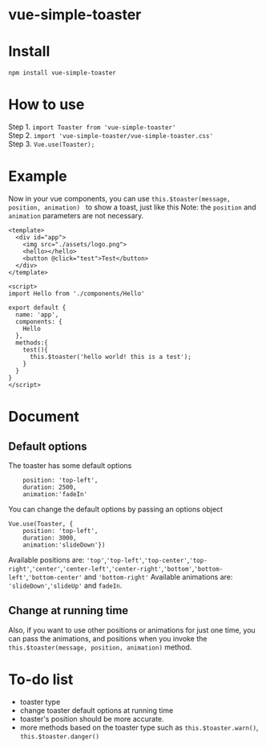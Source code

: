 # vue-simple-toaster
# Install
`npm install vue-simple-toaster`
# How to use
Step 1. `import Toaster from 'vue-simple-toaster'`    
Step 2. `import 'vue-simple-toaster/vue-simple-toaster.css'`      
Step 3. `Vue.use(Toaster);`
# Example
Now in your vue components, you can use `this.$toaster(message, position, animation) ` to show a toast, just like this
Note: the `position` and `animation` parameters are not necessary.
```
<template>
  <div id="app">
    <img src="./assets/logo.png">
    <hello></hello>
    <button @click="test">Test</button>
  </div>
</template>

<script>
import Hello from './components/Hello'

export default {
  name: 'app',
  components: {
    Hello
  },
  methods:{
    test(){
      this.$toaster('hello world! this is a test');
    }
  }
}
</script>
```
# Document
## Default options
The toaster has some default options
```
    position: 'top-left',
    duration: 2500,
    animation:'fadeIn'
```
You can change the default options by passing an options object
```
Vue.use(Toaster, {
    position: 'top-left',
    duration: 3000,
    animation:'slideDown'})
```   
Available positions are: `'top'`,`'top-left'`,`'top-center'`,`'top-right'`,`'center'`,`'center-left'`,`'center-right'`,`'bottom'`,`'bottom-left'`,`'bottom-center'` and `'bottom-right'`
Available animations are: `'slideDown'`,`'slideUp'` and `fadeIn`.
## Change at running time
Also, if you want to use other positions or animations for just one time, you can pass the animations, and positions when you invoke the `this.$toaster(message, position, animation)` method. 
# To-do list
- toaster type
- change toaster default options at running time
- toaster's position should be more accurate.
- more methods based on the toaster type such as `this.$toaster.warn()`, `this.$toaster.danger()`
